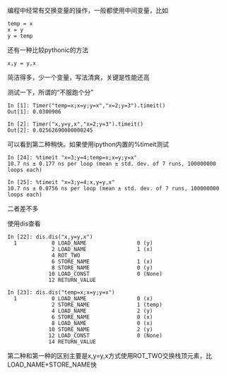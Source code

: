 编程中经常有交换变量的操作，一般都使用中间变量，比如

```
temp = x
x = y
y = temp
```

还有一种比较pythonic的方法

```
x,y = y,x
```

简洁得多，少一个变量，写法清爽，关键是性能还高

测试一下，所谓的“不服跑个分”

```
In [1]: Timer("temp=x;x=y;y=x","x=2;y=3").timeit()
Out[1]: 0.0300906

In [2]: Timer("x,y=y,x","x=2;y=3").timeit()
Out[2]: 0.02562690000000245
```

 可以看到第二种稍快。如果使用ipython内置的%timeit测试

```
In [24]: %timeit "x=3;y=4;temp=x;x=y;y=x"
10.7 ns ± 0.177 ns per loop (mean ± std. dev. of 7 runs, 100000000 loops each)

In [25]: %timeit "x=3;y=4;x,y=y,x"
10.7 ns ± 0.0756 ns per loop (mean ± std. dev. of 7 runs, 100000000 loops each)
```

二者差不多

使用dis查看

```
In [22]: dis.dis("x,y=y,x")
  1           0 LOAD_NAME                0 (y)
              2 LOAD_NAME                1 (x)
              4 ROT_TWO
              6 STORE_NAME               1 (x)
              8 STORE_NAME               0 (y)
             10 LOAD_CONST               0 (None)
             12 RETURN_VALUE

In [23]: dis.dis("temp=x;x=y;y=x")
  1           0 LOAD_NAME                0 (x)
              2 STORE_NAME               1 (temp)
              4 LOAD_NAME                2 (y)
              6 STORE_NAME               0 (x)
              8 LOAD_NAME                0 (x)
             10 STORE_NAME               2 (y)
             12 LOAD_CONST               0 (None)
             14 RETURN_VALUE
```

第二种和第一种的区别主要是x,y=y,x方式使用ROT_TWO交换栈顶元素，比LOAD_NAME+STORE_NAME快